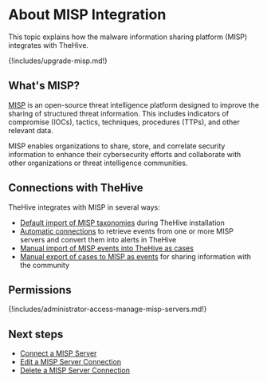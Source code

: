 # About MISP Integration

This topic explains how the malware information sharing platform (MISP) integrates with TheHive.

{!includes/upgrade-misp.md!}

## What's MISP?

[MISP](https://www.misp-project.org/) is an open-source threat intelligence platform designed to improve the sharing of structured threat information. This includes indicators of compromise (IOCs), tactics, techniques, procedures (TTPs), and other relevant data.

MISP enables organizations to share, store, and correlate security information to enhance their cybersecurity efforts and collaborate with other organizations or threat intelligence communities.

## Connections with TheHive

TheHive integrates with MISP in several ways:

* [Default import of MISP taxonomies](../taxonomies.md) during TheHive installation
* [Automatic connections](connect-a-misp-server.md) to retrieve events from one or more MISP servers and convert them into alerts in TheHive
* [Manual import of MISP events into TheHive as cases](../../user-guides/analyst-corner/cases/create-a-new-case.md#create-a-case-from-a-misp-event)
* [Manual export of cases to MISP as events](../../user-guides/analyst-corner/cases/export-a-case-to-misp.md) for sharing information with the community

## Permissions

{!includes/administrator-access-manage-misp-servers.md!}

<h2>Next steps</h2>

* [Connect a MISP Server](connect-a-misp-server.md)
* [Edit a MISP Server Connection](edit-a-misp-server.md)
* [Delete a MISP Server Connection](delete-a-misp-server.md)